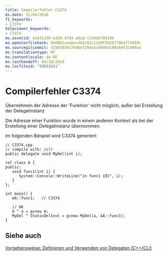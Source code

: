 ```yaml
---
title: Compilerfehler C3374
ms.date: 11/04/2016
f1_keywords:
- C3374
helpviewer_keywords:
- C3374
ms.assetid: 41431299-bd20-47d4-a0c8-1334dd79018b
ms.openlocfilehash: 4b00b1cea8ac462c82c11d9f5b207706af74959c
ms.sourcegitcommit: 72583d30170d6ef29ea5c6848dc00169f2c909aa
ms.translationtype: MT
ms.contentlocale: de-DE
ms.lasthandoff: 04/18/2019
ms.locfileid: "59022631"
---
```

# <a name="compiler-error-c3374"></a>Compilerfehler C3374

Übernehmen der Adresse der 'Funktion' nicht möglich, außer bei Erstellung der Delegatinstanz

Die Adresse einer Funktion wurde in einem anderen Kontext als bei der Erstellung einer Delegatinstanz übernommen.

Im folgenden Beispiel wird C3374 generiert:

```
// C3374.cpp
// compile with: /clr
public delegate void MyDel(int i);

ref class A {
public:
   void func1(int i) {
      System::Console::WriteLine("in func1 {0}", i);
   }
};

int main() {
   &A::func1;   // C3374

   // OK
   A ^ a = gcnew A;
   MyDel ^ StaticDelInst = gcnew MyDel(a, &A::func1);
}
```

## <a name="see-also"></a>Siehe auch

[Vorgehensweise: Definieren und Verwenden von Delegaten (C++/CLI)](../../dotnet/how-to-define-and-use-delegates-cpp-cli.md)